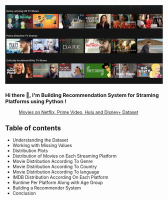 <img src="https://github.com/TalebRiadh/Recommendation-System-for-Streaming-Platforms/blob/main/cover_Netflix2_1600px_web.jpg"/>
 
### Hi there 👋, I'm Building Recommendation System for Straming Platforms using Python ! <br>
 
 
&nbsp;&nbsp;&nbsp;&nbsp;&nbsp;&nbsp;&nbsp;&nbsp;&nbsp;&nbsp; [Movies on Netflix, Prime Video, Hulu and Disney+
Dataset](https://www.kaggle.com/ruchi798/movies-on-netflix-prime-video-hulu-and-disney?select=MoviesOnStreamingPlatforms_updated.csv)<br>

## Table of contents
* Understanding the Dataset
* Working with Missing Values
* Distribution Plots
* Distribution of Movies on Each Streaming Platform
* Movie Distribution According To Genre
* Movie Distribution According To Country
* Movie Distribution According To language
* IMDB Distribution According On Each Platform
* Runtime Per Platform Along with Age Group
* Building a Recommender System
* Conclusion
